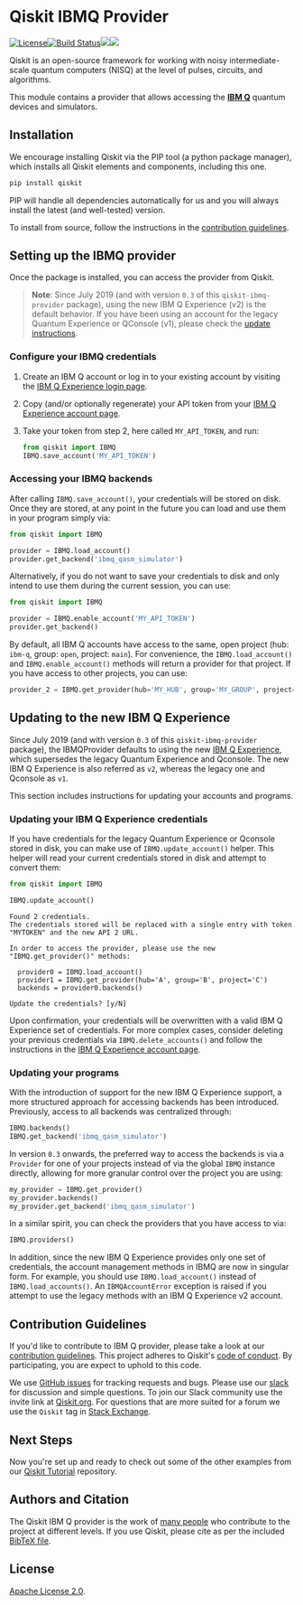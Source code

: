 # Qiskit IBMQ Provider

[![License](https://img.shields.io/github/license/Qiskit/qiskit-ibmq-provider.svg?style=popout-square)](https://opensource.org/licenses/Apache-2.0)[![Build Status](https://img.shields.io/travis/com/Qiskit/qiskit-ibmq-provider/master.svg?style=popout-square)](https://travis-ci.com/Qiskit/qiskit-ibmq-provider)[![](https://img.shields.io/github/release/Qiskit/qiskit-ibmq-provider.svg?style=popout-square)](https://github.com/Qiskit/qiskit-ibmq-provider/releases)[![](https://img.shields.io/pypi/dm/qiskit-ibmq-provider.svg?style=popout-square)](https://pypi.org/project/qiskit-ibmq-provider/)

Qiskit is an open-source framework for working with noisy intermediate-scale
quantum computers (NISQ) at the level of pulses, circuits, and algorithms.

This module contains a provider that allows accessing the **[IBM Q]** quantum
devices and simulators.

## Installation

We encourage installing Qiskit via the PIP tool (a python package manager),
which installs all Qiskit elements and components, including this one.

```bash
pip install qiskit
```

PIP will handle all dependencies automatically for us and you will always
install the latest (and well-tested) version.

To install from source, follow the instructions in the
[contribution guidelines].

## Setting up the IBMQ provider

Once the package is installed, you can access the provider from Qiskit.

> **Note**: Since July 2019 (and with version `0.3` of this
> `qiskit-ibmq-provider` package), using the new IBM Q Experience (v2) is the
> default behavior. If you have been using an account for the legacy
> Quantum Experience or QConsole (v1), please check the
> [update instructions](#updating-to-the-new-IBM-Q-Experience).

### Configure your IBMQ credentials

1. Create an IBM Q account or log in to your existing account by visiting
   the [IBM Q Experience login page].

2. Copy (and/or optionally regenerate) your API token from your
   [IBM Q Experience account page].

3. Take your token from step 2, here called `MY_API_TOKEN`, and run:

   ```python
   from qiskit import IBMQ
   IBMQ.save_account('MY_API_TOKEN')
   ```

### Accessing your IBMQ backends

After calling `IBMQ.save_account()`, your credentials will be stored on disk.
Once they are stored, at any point in the future you can load and use them
in your program simply via:

```python
from qiskit import IBMQ

provider = IBMQ.load_account()
provider.get_backend('ibmq_qasm_simulator')
```

Alternatively, if you do not want to save your credentials to disk and only
intend to use them during the current session, you can use:

```python
from qiskit import IBMQ

provider = IBMQ.enable_account('MY_API_TOKEN')
provider.get_backend()
```

By default, all IBM Q accounts have access to the same, open project
(hub: `ibm-q`, group: `open`, project: `main`). For convenience, the
`IBMQ.load_account()` and `IBMQ.enable_account()` methods will return a provider
for that project. If you have access to other projects, you can use:

```python
provider_2 = IBMQ.get_provider(hub='MY_HUB', group='MY_GROUP', project='MY_PROJECT')
```

## Updating to the new IBM Q Experience

Since July 2019 (and with version `0.3` of this `qiskit-ibmq-provider` package),
the IBMQProvider defaults to using the new [IBM Q Experience], which supersedes
the legacy Quantum Experience and Qconsole. The new IBM Q Experience is also
referred as `v2`, whereas the legacy one and Qconsole as `v1`.

This section includes instructions for updating your accounts and programs.

### Updating your IBM Q Experience credentials

If you have credentials for the legacy Quantum Experience or Qconsole stored in
disk, you can make use of `IBMQ.update_account()` helper. This helper will read
your current credentials stored in disk and attempt to convert them:

```python
from qiskit import IBMQ

IBMQ.update_account()
```

```
Found 2 credentials.
The credentials stored will be replaced with a single entry with token "MYTOKEN" and the new API 2 URL.

In order to access the provider, please use the new "IBMQ.get_provider()" methods:

  provider0 = IBMQ.load_account()
  provider1 = IBMQ.get_provider(hub='A', group='B', project='C')
  backends = provider0.backends()

Update the credentials? [y/N]
```

Upon confirmation, your credentials will be overwritten with a valid IBM Q
Experience set of credentials. For more complex cases, consider deleting your
previous credentials via `IBMQ.delete_accounts()` and follow the instructions
in the [IBM Q Experience account page].

### Updating your programs

With the introduction of support for the new IBM Q Experience support, a more
structured approach for accessing backends has been introduced. Previously,
access to all backends was centralized through:

```python
IBMQ.backends()
IBMQ.get_backend('ibmq_qasm_simulator')
```

In version `0.3` onwards, the preferred way to access the backends is via a
`Provider` for one of your projects instead of via the global `IBMQ` instance
directly, allowing for more granular control over
the project you are using:

```python
my_provider = IBMQ.get_provider()
my_provider.backends()
my_provider.get_backend('ibmq_qasm_simulator')
```

In a similar spirit, you can check the providers that you have access to via:
```python
IBMQ.providers()
```

In addition, since the new IBM Q Experience provides only one set of
credentials, the account management methods in IBMQ are now in singular form.
For example, you should use `IBMQ.load_account()` instead of
`IBMQ.load_accounts()`. An `IBMQAccountError` exception is raised if you
attempt to use the legacy methods with an IBM Q Experience v2 account.

## Contribution Guidelines

If you'd like to contribute to IBM Q provider, please take a look at our
[contribution guidelines]. This project adheres to Qiskit's [code of conduct].
By participating, you are expect to uphold to this code.

We use [GitHub issues] for tracking requests and bugs. Please use our [slack]
for discussion and simple questions. To join our Slack community use the
invite link at [Qiskit.org]. For questions that are more suited for a forum we
use the `Qiskit` tag in [Stack Exchange].

## Next Steps

Now you're set up and ready to check out some of the other examples from our
[Qiskit Tutorial] repository.

## Authors and Citation

The Qiskit IBM Q provider is the work of [many people] who contribute to the
project at different levels. If you use Qiskit, please cite as per the included
[BibTeX file].

## License

[Apache License 2.0].


[IBM Q]: https://www.research.ibm.com/ibm-q/
[IBM Q Experience]: https://quantum-computing.ibm.com
[IBM Q Experience login page]:  https://quantum-computing.ibm.com/login
[IBM Q Experience account page]: https://quantum-computing.ibm.com/account
[contribution guidelines]: https://github.com/Qiskit/qiskit-ibmq-provider/blob/master/CONTRIBUTING.md
[code of conduct]: https://github.com/Qiskit/qiskit-ibmq-provider/blob/master/CODE_OF_CONDUCT.md
[GitHub issues]: https://github.com/Qiskit/qiskit-ibmq-provider/issues
[slack]: https://qiskit.slack.com
[Qiskit.org]: https://qiskit.org
[Stack Exchange]: https://quantumcomputing.stackexchange.com/questions/tagged/qiskit
[Qiskit Tutorial]: https://github.com/Qiskit/qiskit-tutorial
[many people]: https://github.com/Qiskit/qiskit-ibmq-provider/graphs/contributors
[BibTeX file]: https://github.com/Qiskit/qiskit/blob/master/Qiskit.bib
[Apache License 2.0]: https://github.com/Qiskit/qiskit-ibmq-provider/blob/master/LICENSE.txt
